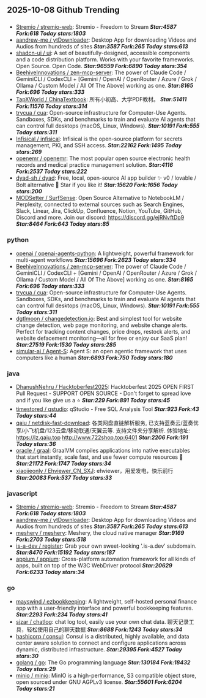 ## 2025-10-08 Github Trending

### 
* [Stremio / stremio-web](https://github.com/Stremio/stremio-web): Stremio - Freedom to Stream ***Star:4587 Fork:618 Today stars:1803***
* [aandrew-me / ytDownloader](https://github.com/aandrew-me/ytDownloader): Desktop App for downloading Videos and Audios from hundreds of sites ***Star:3587 Fork:265 Today stars:613***
* [shadcn-ui / ui](https://github.com/shadcn-ui/ui): A set of beautifully-designed, accessible components and a code distribution platform. Works with your favorite frameworks. Open Source. Open Code. ***Star:96559 Fork:6890 Today stars:354***
* [BeehiveInnovations / zen-mcp-server](https://github.com/BeehiveInnovations/zen-mcp-server): The power of Claude Code / GeminiCLI / CodexCLI + [Gemini / OpenAI / OpenRouter / Azure / Grok / Ollama / Custom Model / All Of The Above] working as one. ***Star:8165 Fork:696 Today stars:333***
* [TapXWorld / ChinaTextbook](https://github.com/TapXWorld/ChinaTextbook): 所有小初高、大学PDF教材。 ***Star:51411 Fork:11576 Today stars:314***
* [trycua / cua](https://github.com/trycua/cua): Open-source infrastructure for Computer-Use Agents. Sandboxes, SDKs, and benchmarks to train and evaluate AI agents that can control full desktops (macOS, Linux, Windows). ***Star:10191 Fork:555 Today stars:311***
* [Infisical / infisical](https://github.com/Infisical/infisical): Infisical is the open-source platform for secrets management, PKI, and SSH access. ***Star:22162 Fork:1495 Today stars:269***
* [openemr / openemr](https://github.com/openemr/openemr): The most popular open source electronic health records and medical practice management solution. ***Star:4116 Fork:2537 Today stars:222***
* [dyad-sh / dyad](https://github.com/dyad-sh/dyad): Free, local, open-source AI app builder ✨ v0 / lovable / Bolt alternative 🌟 Star if you like it! ***Star:15620 Fork:1656 Today stars:200***
* [MODSetter / SurfSense](https://github.com/MODSetter/SurfSense): Open Source Alternative to NotebookLM / Perplexity, connected to external sources such as Search Engines, Slack, Linear, Jira, ClickUp, Confluence, Notion, YouTube, GitHub, Discord and more. Join our discord: https://discord.gg/ejRNvftDp9 ***Star:8464 Fork:643 Today stars:85***

### python
* [openai / openai-agents-python](https://github.com/openai/openai-agents-python): A lightweight, powerful framework for multi-agent workflows ***Star:15696 Fork:2623 Today stars:334***
* [BeehiveInnovations / zen-mcp-server](https://github.com/BeehiveInnovations/zen-mcp-server): The power of Claude Code / GeminiCLI / CodexCLI + [Gemini / OpenAI / OpenRouter / Azure / Grok / Ollama / Custom Model / All Of The Above] working as one. ***Star:8165 Fork:696 Today stars:333***
* [trycua / cua](https://github.com/trycua/cua): Open-source infrastructure for Computer-Use Agents. Sandboxes, SDKs, and benchmarks to train and evaluate AI agents that can control full desktops (macOS, Linux, Windows). ***Star:10191 Fork:555 Today stars:311***
* [dgtlmoon / changedetection.io](https://github.com/dgtlmoon/changedetection.io): Best and simplest tool for website change detection, web page monitoring, and website change alerts. Perfect for tracking content changes, price drops, restock alerts, and website defacement monitoring—all for free or enjoy our SaaS plan! ***Star:27519 Fork:1530 Today stars:285***
* [simular-ai / Agent-S](https://github.com/simular-ai/Agent-S): Agent S: an open agentic framework that uses computers like a human ***Star:6893 Fork:750 Today stars:180***

### java
* [DhanushNehru / Hacktoberfest2025](https://github.com/DhanushNehru/Hacktoberfest2025): Hacktoberfest 2025 OPEN FIRST Pull Request - SUPPORT OPEN SOURCE - Don't forget to spread love and if you like give us a ⭐️ ***Star:229 Fork:891 Today stars:45***
* [timestored / qstudio](https://github.com/timestored/qstudio): qStudio - Free SQL Analysis Tool ***Star:923 Fork:43 Today stars:44***
* [qaiu / netdisk-fast-download](https://github.com/qaiu/netdisk-fast-download): 各类网盘直链解析服务, 已支持蓝奏云/蓝奏优享/小飞机盘/123云盘/移动联通/天翼云等. 支持文件夹分享解析. 体验地址: https://lz.qaiu.top http://www.722shop.top:6401 ***Star:2206 Fork:191 Today stars:36***
* [oracle / graal](https://github.com/oracle/graal): GraalVM compiles applications into native executables that start instantly, scale fast, and use fewer compute resources 🚀 ***Star:21172 Fork:1747 Today stars:34***
* [xiaojieonly / Ehviewer_CN_SXJ](https://github.com/xiaojieonly/Ehviewer_CN_SXJ): ehviewer，用爱发电，快乐前行 ***Star:20083 Fork:537 Today stars:33***

### javascript
* [Stremio / stremio-web](https://github.com/Stremio/stremio-web): Stremio - Freedom to Stream ***Star:4587 Fork:618 Today stars:1803***
* [aandrew-me / ytDownloader](https://github.com/aandrew-me/ytDownloader): Desktop App for downloading Videos and Audios from hundreds of sites ***Star:3587 Fork:265 Today stars:613***
* [meshery / meshery](https://github.com/meshery/meshery): Meshery, the cloud native manager ***Star:9169 Fork:2703 Today stars:518***
* [is-a-dev / register](https://github.com/is-a-dev/register): Grab your own sweet-looking '.is-a.dev' subdomain. ***Star:8470 Fork:15192 Today stars:187***
* [appium / appium](https://github.com/appium/appium): Cross-platform automation framework for all kinds of apps, built on top of the W3C WebDriver protocol ***Star:20629 Fork:6233 Today stars:34***

### go
* [mayswind / ezbookkeeping](https://github.com/mayswind/ezbookkeeping): A lightweight, self-hosted personal finance app with a user-friendly interface and powerful bookkeeping features. ***Star:2293 Fork:234 Today stars:41***
* [sjzar / chatlog](https://github.com/sjzar/chatlog): chat log tool, easily use your own chat data. 聊天记录工具，轻松使用自己的聊天数据 ***Star:8688 Fork:1243 Today stars:34***
* [hashicorp / consul](https://github.com/hashicorp/consul): Consul is a distributed, highly available, and data center aware solution to connect and configure applications across dynamic, distributed infrastructure. ***Star:29395 Fork:4527 Today stars:30***
* [golang / go](https://github.com/golang/go): The Go programming language ***Star:130184 Fork:18432 Today stars:29***
* [minio / minio](https://github.com/minio/minio): MinIO is a high-performance, S3 compatible object store, open sourced under GNU AGPLv3 license. ***Star:55601 Fork:6204 Today stars:21***
